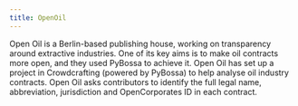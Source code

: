 ```yaml
---
title: OpenOil
---
```

Open Oil is a Berlin-based publishing house, working on transparency around extractive industries. One of its key aims is to make oil contracts more open, and they used PyBossa to achieve it. Open Oil has set up a project in Crowdcrafting (powered by PyBossa) to help analyse oil industry contracts. Open Oil asks contributors to identify the full legal name, abbreviation, jurisdiction and OpenCorporates ID in each contract.

